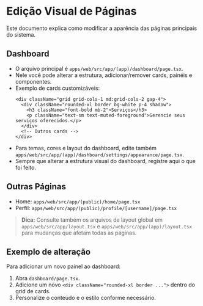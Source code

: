 # Edição Visual de Páginas

Este documento explica como modificar a aparência das páginas principais do sistema.

## Dashboard
- O arquivo principal é `apps/web/src/app/(app)/dashboard/page.tsx`.
- Nele você pode alterar a estrutura, adicionar/remover cards, painéis e componentes.
- Exemplo de cards customizáveis:
  ```tsx
  <div className="grid grid-cols-1 md:grid-cols-2 gap-4">
    <div className="rounded-xl border bg-white p-4 shadow">
      <h3 className="font-bold mb-2">Serviços</h3>
      <p className="text-sm text-muted-foreground">Gerencie seus serviços oferecidos.</p>
    </div>
    <!-- Outros cards -->
  </div>
  ```
- Para temas, cores e layout do dashboard, edite também `apps/web/src/app/(app)/dashboard/settings/appearance/page.tsx`.
- Sempre que alterar a estrutura visual do dashboard, registre aqui o que foi feito.

## Outras Páginas
- Home: `apps/web/src/app/(public)/home/page.tsx`
- Perfil: `apps/web/src/app/(public)/profile/[username]/page.tsx`

> **Dica:** Consulte também os arquivos de layout global em `apps/web/src/app/layout.tsx` e `apps/web/src/app/(app)/layout.tsx` para mudanças que afetam todas as páginas.

## Exemplo de alteração
Para adicionar um novo painel ao dashboard:
1. Abra `dashboard/page.tsx`.
2. Adicione um novo `<div className="rounded-xl border ...">` dentro do grid de cards.
3. Personalize o conteúdo e o estilo conforme necessário. 